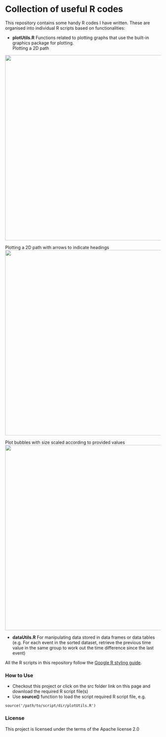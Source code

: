 Collection of useful R codes
========

This repository contains some handy R codes I have written.  These are organised into individual R scripts based on functionalities:

- **plotUtils.R** Functions related to plotting graphs that use the built-in graphics package for plotting.  
Plotting a 2D path
<img src="https://user-images.githubusercontent.com/13400791/28256450-fd981870-6b05-11e7-96f7-79c581fd2e4f.png" width="600px"/>

Plotting a 2D path with arrows to indicate headings
<img src="https://user-images.githubusercontent.com/13400791/28256446-f533fa50-6b05-11e7-8bde-8169efaa1614.png" width="600px"/>

Plot bubbles with size scaled according to provided values
<img src="https://user-images.githubusercontent.com/13400791/28256561-fcb1b71c-6b06-11e7-807a-6be035e6dfb1.png" width="600px"/>


- **dataUtils.R** For manipulating data stored in data frames or data tables (e.g. For each event in the sorted dataset, retrieve the previous time value in the same group to work out the time difference since the last event)

All the R scripts in this repository follow the [Google R styling guide](http://google.github.io/styleguide/Rguide.xml).

### How to Use
- Checkout this project or click on the src folder link on this page and download the required R script file(s)
- Use **source()** function to load the script required R script file, e.g.
```
source('/path/to/script/dir/plotUtils.R')
```

### License
This project is licensed under the terms of the Apache license 2.0
